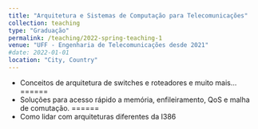 ```yaml
---
title: "Arquitetura e Sistemas de Computação para Telecomunicações"
collection: teaching
type: "Graduação"
permalink: /teaching/2022-spring-teaching-1
venue: "UFF - Engenharia de Telecomunicações desde 2021"
#date: 2022-01-01
location: "City, Country"
---
```

- Conceitos de arquitetura de switches e roteadores e muito mais...
======
- Soluções para acesso rápido a memória, enfileiramento, QoS e malha de comutação.
======
- Como lidar com arquiteturas diferentes da I386
